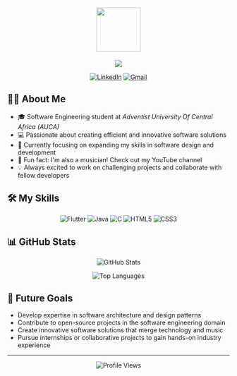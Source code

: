 <h1 align="center">
  <img src="https://media.giphy.com/media/M9gbBd9nbDrOTu1Mqx/giphy.gif" width="100"/>
</h1>

<p align="center">
  <a href="https://github.com/DenverCoder1/readme-typing-svg"><img src="https://readme-typing-svg.herokuapp.com?lines=Hi,+I'm+ISHIMWE+Patience;Software+Engineering+Student;Aspiring+Software+Developer;Musician;&center=true&width=380&height=45"></a>
</p>

<p align="center">
  <a href="https://www.linkedin.com/in/ishimwe-patience-514451230"><img src="https://img.shields.io/badge/LinkedIn-0077B5?style=for-the-badge&logo=linkedin&logoColor=white" alt="LinkedIn"/></a>
  <a href="mailto:ishimwepatience102@gmail.com"><img src="https://img.shields.io/badge/Gmail-D14836?style=for-the-badge&logo=gmail&logoColor=white" alt="Gmail"/></a>
 </a>
</p>

## 👨‍💻 About Me

- 🎓 Software Engineering student at *Adventist University Of Central Africa (AUCA)*
- 💻 Passionate about creating efficient and innovative software solutions
- 🌱 Currently focusing on expanding my skills in software design and development
- 🎵 Fun fact: I'm also a musician! Check out my YouTube channel
- 💡 Always excited to work on challenging projects and collaborate with fellow developers

## 🛠️ My Skills

<p align="center">
  <img src="https://img.shields.io/badge/Flutter-02569B?style=for-the-badge&logo=flutter&logoColor=white" alt="Flutter"/>
  <img src="https://img.shields.io/badge/Java-ED8B00?style=for-the-badge&logo=java&logoColor=white" alt="Java"/>
  <img src="https://img.shields.io/badge/C-00599C?style=for-the-badge&logo=c&logoColor=white" alt="C"/>
  <img src="https://img.shields.io/badge/HTML5-E34F26?style=for-the-badge&logo=html5&logoColor=white" alt="HTML5"/>
  <img src="https://img.shields.io/badge/CSS3-1572B6?style=for-the-badge&logo=css3&logoColor=white" alt="CSS3"/>
</p>

## 📊 GitHub Stats

<p align="center">
  <img src="https://github-readme-stats.vercel.app/api?username=IshimwePatience&show_icons=true&theme=radical" alt="GitHub Stats" />
</p>

<p align="center">
  <img src="https://github-readme-stats.vercel.app/api/top-langs/?username=Prom004&layout=compact&theme=radical" alt="Top Languages" />
</p>


## 🎯 Future Goals

- Develop expertise in software architecture and design patterns
- Contribute to open-source projects in the software engineering domain
- Create innovative software solutions that merge technology and music
- Pursue internships or collaborative projects to gain hands-on industry experience

---

<p align="center">
  <img src="https://komarev.com/ghpvc/?username=Prom004&label=Profile%20views&color=0e75b6&style=flat" alt="Profile Views" />
</p>
